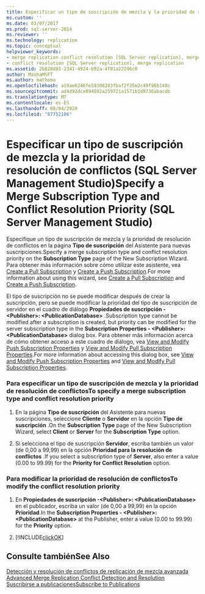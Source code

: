 ```yaml
---
title: Especificar un tipo de suscripción de mezcla y la prioridad de resolución de conflictos (SQL Server Management Studio) | Microsoft Docs
ms.custom: ''
ms.date: 03/07/2017
ms.prod: sql-server-2014
ms.reviewer: ''
ms.technology: replication
ms.topic: conceptual
helpviewer_keywords:
- merge replication conflict resolution [SQL Server replication], merge subscription resolvers
- conflict resolution [SQL Server replication], merge replication
ms.assetid: 2b828d83-2341-4924-b92a-4f81a22246c0
author: MashaMSFT
ms.author: mathoma
ms.openlocfilehash: a19ae6246fe59308283fbaf2f35e2c49f96b140c
ms.sourcegitcommit: ad4d92dce894592a259721a1571b1d8736abacdb
ms.translationtype: MT
ms.contentlocale: es-ES
ms.lasthandoff: 08/04/2020
ms.locfileid: "87752106"
---
```

# <a name="specify-a-merge-subscription-type-and-conflict-resolution-priority-sql-server-management-studio"></a><span data-ttu-id="3d2dd-102">Especificar un tipo de suscripción de mezcla y la prioridad de resolución de conflictos (SQL Server Management Studio)</span><span class="sxs-lookup"><span data-stu-id="3d2dd-102">Specify a Merge Subscription Type and Conflict Resolution Priority (SQL Server Management Studio)</span></span>
  <span data-ttu-id="3d2dd-103">Especifique un tipo de suscripción de mezcla y la prioridad de resolución de conflictos en la página **Tipo de suscripción** del Asistente para nuevas suscripciones.</span><span class="sxs-lookup"><span data-stu-id="3d2dd-103">Specify a merge subscription type and conflict resolution priority on the **Subscription Type** page of the New Subscription Wizard.</span></span> <span data-ttu-id="3d2dd-104">Para obtener más información sobre cómo utilizar este asistente, vea [Create a Pull Subscription](create-a-pull-subscription.md) y [Create a Push Subscription](create-a-push-subscription.md).</span><span class="sxs-lookup"><span data-stu-id="3d2dd-104">For more information about using this wizard, see [Create a Pull Subscription](create-a-pull-subscription.md) and [Create a Push Subscription](create-a-push-subscription.md).</span></span>  
  
 <span data-ttu-id="3d2dd-105">El tipo de suscripción no se puede modificar después de crear la suscripción, pero se puede modificar la prioridad del tipo de suscripción de servidor en el cuadro de diálogo **Propiedades de suscripción - \<Publisher>: \<PublicationDatabase>** .</span><span class="sxs-lookup"><span data-stu-id="3d2dd-105">Subscription type cannot be modified after a subscription is created, but priority can be modified for the server subscription type in the **Subscription Properties - \<Publisher>: \<PublicationDatabase>** dialog box.</span></span> <span data-ttu-id="3d2dd-106">Para obtener más información acerca de cómo obtener acceso a este cuadro de diálogo, vea [View and Modify Push Subscription Properties](view-and-modify-push-subscription-properties.md) y [View and Modify Pull Subscription Properties](view-and-modify-pull-subscription-properties.md).</span><span class="sxs-lookup"><span data-stu-id="3d2dd-106">For more information about accessing this dialog box, see [View and Modify Push Subscription Properties](view-and-modify-push-subscription-properties.md) and [View and Modify Pull Subscription Properties](view-and-modify-pull-subscription-properties.md).</span></span>  
  
### <a name="to-specify-a-merge-subscription-type-and-conflict-resolution-priority"></a><span data-ttu-id="3d2dd-107">Para especificar un tipo de suscripción de mezcla y la prioridad de resolución de conflictos</span><span class="sxs-lookup"><span data-stu-id="3d2dd-107">To specify a merge subscription type and conflict resolution priority</span></span>  
  
1.  <span data-ttu-id="3d2dd-108">En la página **Tipo de suscripción** del Asistente para nuevas suscripciones, seleccione **Cliente** o **Servidor** en la opción **Tipo de suscripción** .</span><span class="sxs-lookup"><span data-stu-id="3d2dd-108">On the **Subscription Type** page of the New Subscription Wizard, select **Client** or **Server** for the **Subscription Type** option.</span></span>  
  
2.  <span data-ttu-id="3d2dd-109">Si selecciona el tipo de suscripción **Servidor**, escriba también un valor (de 0,00 a 99,99) en la opción **Prioridad para la resolución de conflictos** .</span><span class="sxs-lookup"><span data-stu-id="3d2dd-109">If you select a subscription type of **Server**, also enter a value (0.00 to 99.99) for the **Priority for Conflict Resolution** option.</span></span>  
  
### <a name="to-modify-the-conflict-resolution-priority"></a><span data-ttu-id="3d2dd-110">Para modificar la prioridad de resolución de conflictos</span><span class="sxs-lookup"><span data-stu-id="3d2dd-110">To modify the conflict resolution priority</span></span>  
  
1.  <span data-ttu-id="3d2dd-111">En **Propiedades de suscripción -\<Publisher>: \<PublicationDatabase>** en el publicador, escriba un valor (de 0,00 a 99,99) en la opción **Prioridad**.</span><span class="sxs-lookup"><span data-stu-id="3d2dd-111">In the **Subscription Properties - \<Publisher>: \<PublicationDatabase>** at the Publisher, enter a value (0.00 to 99.99) for the **Priority** option.</span></span>  
  
2.  [!INCLUDE[clickOK](../../includes/clickok-md.md)]  
  
## <a name="see-also"></a><span data-ttu-id="3d2dd-112">Consulte también</span><span class="sxs-lookup"><span data-stu-id="3d2dd-112">See Also</span></span>  
 <span data-ttu-id="3d2dd-113">[Detección y resolución de conflictos de replicación de mezcla avanzada](merge/advanced-merge-replication-conflict-detection-and-resolution.md) </span><span class="sxs-lookup"><span data-stu-id="3d2dd-113">[Advanced Merge Replication Conflict Detection and Resolution](merge/advanced-merge-replication-conflict-detection-and-resolution.md) </span></span>  
 [<span data-ttu-id="3d2dd-114">Suscribirse a publicaciones</span><span class="sxs-lookup"><span data-stu-id="3d2dd-114">Subscribe to Publications</span></span>](subscribe-to-publications.md)  
  
  
